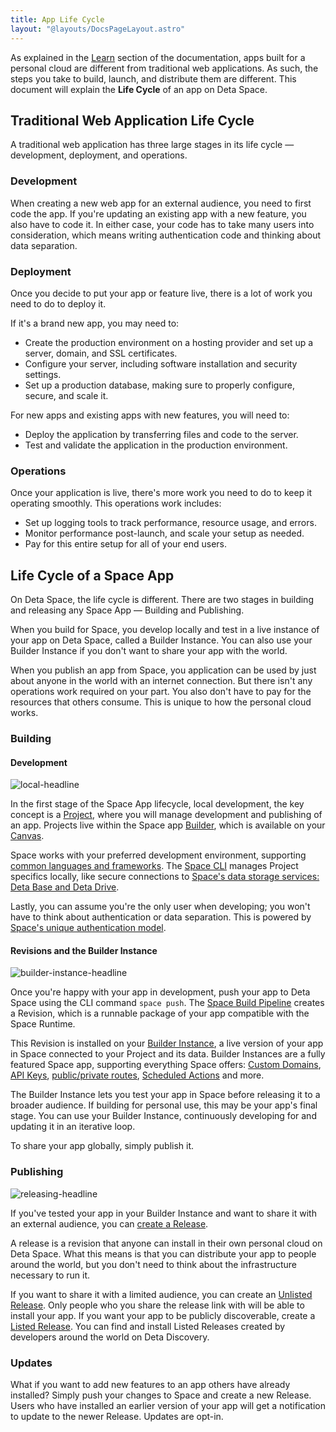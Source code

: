 ```yaml
---
title: App Life Cycle
layout: "@layouts/DocsPageLayout.astro"
---
```


As explained in the [Learn](/en/docs/learn) section of the documentation, apps built for a personal cloud are different from traditional web applications. As such, the steps you take to build, launch, and distribute them are different. This document will explain the **Life Cycle** of an app on Deta Space.

## Traditional Web Application Life Cycle

A traditional web application has three large stages in its life cycle — development, deployment, and operations.

### Development

When creating a new web app for an external audience, you need to first code the app. If you're updating an existing app with a new feature, you also have to code it. In either case, your code has to take many users into consideration, which means writing authentication code and thinking about data separation.

### Deployment

Once you decide to put your app or feature live, there is a lot of work you need to do to deploy it.

If it's a brand new app, you may need to:

- Create the production environment on a hosting provider and set up a server, domain, and SSL certificates.
- Configure your server, including software installation and security settings.
- Set up a production database, making sure to properly configure, secure, and scale it.

For new apps and existing apps with new features, you will need to:

- Deploy the application by transferring files and code to the server.
- Test and validate the application in the production environment.

### Operations

Once your application is live, there's more work you need to do to keep it operating smoothly. This operations work includes:

- Set up logging tools to track performance, resource usage, and errors.
- Monitor performance post-launch, and scale your setup as needed.
- Pay for this entire setup for all of your end users.

## Life Cycle of a Space App

On Deta Space, the life cycle is different. There are two stages in building and releasing any Space App — Building and Publishing.

When you build for Space, you develop locally and test in a live instance of your app on Deta Space, called a Builder Instance. You can also use your Builder Instance if you don't want to share your app with the world.

When you publish an app from Space, you application can be used by just about anyone in the world with an internet connection. But there isn't any operations work required on your part. You also don't have to pay for the resources that others consume. This is unique to how the personal cloud works.

### Building

#### Development

![local-headline](/docs_assets/build/local-development-headline.png)

In the first stage of the Space App lifecycle, local development, the key concept is a [Project](/docs/en/build/buidling-your-app/projects), where you will manage development and publishing of an app. Projects live within the Space app [Builder](/docs/en/build/development/builder), which is available on your [Canvas](/docs/en/use/interface#canvas).

Space works with your preferred development environment, supporting [common languages and frameworks](/docs/en/build/quick-starts). The [Space CLI](/docs/en/build/space-cli) manages Project specifics locally, like secure connections to [Space's data storage services: Deta Base and Deta Drive](/docs/en/build/data-storage).

Lastly, you can assume you're the only user when developing; you won't have to think about authentication or data separation. This is powered by [Space's unique authentication model](/docs/en/build/the-space-runtime/authentication).

#### Revisions and the Builder Instance

![builder-instance-headline](/docs_assets/build/builder-instance-headline.png)

Once you're happy with your app in development, push your app to Deta Space using the CLI command `space push`. The [Space Build Pipeline](/docs/en/build/fundamentals/development/pushing#the-space-build-pipeline) creates a Revision, which is a runnable package of your app compatible with the Space Runtime.

This Revision is installed on your [Builder Instance](/docs/en/build/fundamentals/development/local-development), a live version of your app in Space connected to your Project and its data. Builder Instances are a fully featured Space app, supporting everything Space offers: [Custom Domains](/docs/en/use/space-apps/domains#custom-domains), [API Keys](/docs/en/build/fundamentals/the-space-runtime/authentication#api-keys), [public/private routes](/docs/en/build/fundamentals/the-space-runtime/authentication#public-mircos-and-routes), [Scheduled Actions](/docs/en/build/fundamentals/actions) and more.

The Builder Instance lets you test your app in Space before releasing it to a broader audience. If building for personal use, this may be your app's final stage. You can use your Builder Instance, continuously developing for and updating it in an iterative loop.

To share your app globally, simply publish it.

### Publishing

![releasing-headline](/docs_assets/publish/releasing-headline.png)

If you've tested your app in your Builder Instance and want to share it with an external audience, you can [create a Release](/docs/en/use/publish/intro).

A release is a revision that anyone can install in their own personal cloud on Deta Space. What this means is that you can distribute your app to people around the world, but you don't need to think about the infrastructure necessary to run it.

If you want to share it with a limited audience, you can create an [Unlisted Release](/docs/en/use/publish/intro). Only people who you share the release link with will be able to install your app. If you want your app to be publicly discoverable, create a [Listed Release](/docs/en/use/publish/intro). You can find and install Listed Releases created by developers around the world on Deta Discovery.

### Updates

What if you want to add new features to an app others have already installed? Simply push your changes to Space and create a new Release. Users who have installed an earlier version of your app will get a notification to update to the newer Release. Updates are opt-in.
